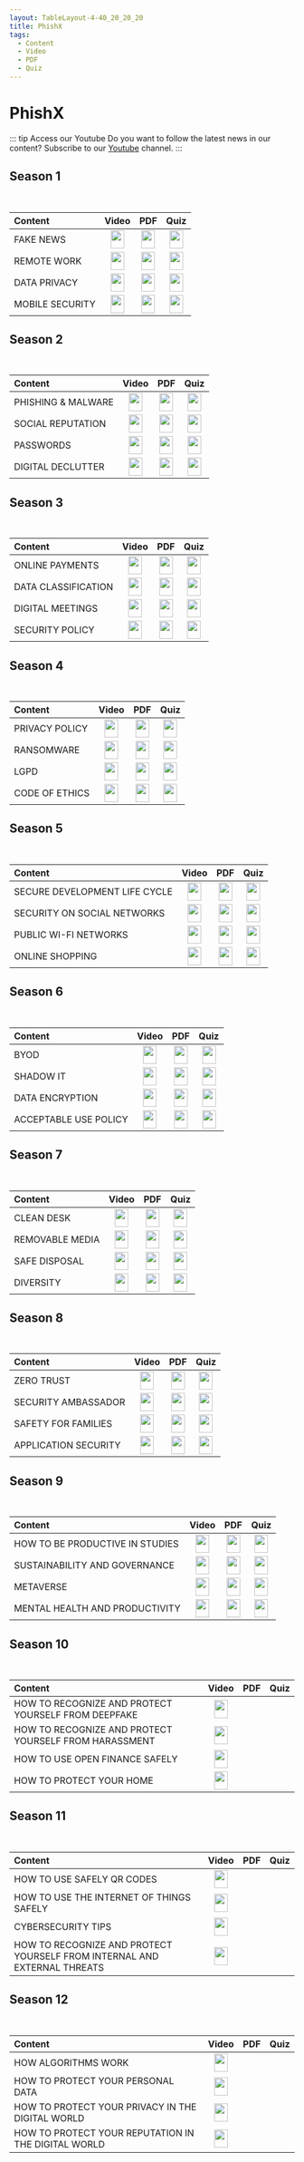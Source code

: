 ```yaml
---
layout: TableLayout-4-40_20_20_20
title: PhishX
tags:
  - Content
  - Video
  - PDF
  - Quiz
---
```


# PhishX

::: tip Access our Youtube
Do you want to follow the latest news in our content? Subscribe to our [Youtube](https://www.youtube.com/c/Phishx/videos) channel.
:::

## Season 1

<br>

| Content         |                                                                                                                     Video                                                                                                                      |                                                                                                                 PDF                                                                                                                  |                                                                                                 Quiz                                                                                                  |
| :-------------- | :--------------------------------------------------------------------------------------------------------------------------------------------------------------------------------------------------------------------------------------------: | :----------------------------------------------------------------------------------------------------------------------------------------------------------------------------------------------------------------------------------: | :---------------------------------------------------------------------------------------------------------------------------------------------------------------------------------------------------: |
| FAKE NEWS       |    <a href="https://cdn.phishx.io/videos/PhishX-Fake_News-1080p-en.mp4" target="_blanc"><img src="https://cdn.phishx.io/icons/file-video-duotone.svg" style="height:32px!important;width:24px!important;" width="24px" height="32px" /></a>    |    <a href="https://cdn.phishx.io/docs/PhishX-Fake_News-en.pdf" target="_blanc"><img src="https://cdn.phishx.io/icons/file-pdf-duotone.svg" style="height:32px!important;width:24px!important;" width="24px" height="32px" /></a>    |      <a href="../content/quiz.html#fake-news"><img src="https://cdn.phishx.io/icons/question-duotone.svg" style="height:32px!important;width:24px!important;" width="24px" height="32px" /></a>       |
| REMOTE WORK     |   <a href="https://cdn.phishx.io/videos/PhishX-Remote_Work-1080p-en.mp4" target="_blanc"><img src="https://cdn.phishx.io/icons/file-video-duotone.svg" style="height:32px!important;width:24px!important;" width="24px" height="32px" /></a>   |   <a href="https://cdn.phishx.io/docs/PhishX-Remote_Work-en.pdf" target="_blanc"><img src="https://cdn.phishx.io/icons/file-pdf-duotone.svg" style="height:32px!important;width:24px!important;" width="24px" height="32px" /></a>   |   <a href="../content/quiz.html#trabalho-remoto"><img src="https://cdn.phishx.io/icons/question-duotone.svg" style="height:32px!important;width:24px!important;" width="24px" height="32px" /></a>    |
| DATA PRIVACY    |  <a href="https://cdn.phishx.io/videos/PhishX-Data_Privacy-1080p-en.mp4" target="_blanc"><img src="https://cdn.phishx.io/icons/file-video-duotone.svg" style="height:32px!important;width:24px!important;" width="24px" height="32px" /></a>   |  <a href="https://cdn.phishx.io/docs/PhishX-Data_Privacy-en.pdf" target="_blanc"><img src="https://cdn.phishx.io/icons/file-pdf-duotone.svg" style="height:32px!important;width:24px!important;" width="24px" height="32px" /></a>   | <a href="../content/quiz.html#privacidade-de-dados"><img src="https://cdn.phishx.io/icons/question-duotone.svg" style="height:32px!important;width:24px!important;" width="24px" height="32px" /></a> |
| MOBILE SECURITY | <a href="https://cdn.phishx.io/videos/PhishX-Mobile_Security-1080p-en.mp4" target="_blanc"><img src="https://cdn.phishx.io/icons/file-video-duotone.svg" style="height:32px!important;width:24px!important;" width="24px" height="32px" /></a> | <a href="https://cdn.phishx.io/docs/PhishX-Mobile_Security-en.pdf" target="_blanc"><img src="https://cdn.phishx.io/icons/file-pdf-duotone.svg" style="height:32px!important;width:24px!important;" width="24px" height="32px" /></a> | <a href="../content/quiz.html#dispositivos-moveis"><img src="https://cdn.phishx.io/icons/question-duotone.svg" style="height:32px!important;width:24px!important;" width="24px" height="32px" /></a>  |

## Season 2

<br>

| Content            |                                                                                                                      Video                                                                                                                       |                                                                                                                  PDF                                                                                                                   |                                                                                                     Quiz                                                                                                     |
| :----------------- | :----------------------------------------------------------------------------------------------------------------------------------------------------------------------------------------------------------------------------------------------: | :------------------------------------------------------------------------------------------------------------------------------------------------------------------------------------------------------------------------------------: | :----------------------------------------------------------------------------------------------------------------------------------------------------------------------------------------------------------: |
| PHISHING & MALWARE |     <a href="https://cdn.phishx.io/videos/PhishX-Phishing-1080p-en.mp4" target="_blanc"><img src="https://cdn.phishx.io/icons/file-video-duotone.svg" style="height:32px!important;width:24px!important;" width="24px" height="32px" /></a>      |     <a href="https://cdn.phishx.io/docs/PhishX-Phishing-en.pdf" target="_blanc"><img src="https://cdn.phishx.io/icons/file-pdf-duotone.svg" style="height:32px!important;width:24px!important;" width="24px" height="32px" /></a>      |          <a href="../content/quiz.html#phishing"><img src="https://cdn.phishx.io/icons/question-duotone.svg" style="height:32px!important;width:24px!important;" width="24px" height="32px" /></a>           |
| SOCIAL REPUTATION  | <a href="https://cdn.phishx.io/videos/PhishX-Social_Reputation-1080p-en.mp4" target="_blanc"><img src="https://cdn.phishx.io/icons/file-video-duotone.svg" style="height:32px!important;width:24px!important;" width="24px" height="32px" /></a> | <a href="https://cdn.phishx.io/docs/PhishX-Social_Reputation-en.pdf" target="_blanc"><img src="https://cdn.phishx.io/icons/file-pdf-duotone.svg" style="height:32px!important;width:24px!important;" width="24px" height="32px" /></a> | <a href="../content/quiz.html#reputacao-nas-redes-sociais"><img src="https://cdn.phishx.io/icons/question-duotone.svg" style="height:32px!important;width:24px!important;" width="24px" height="32px" /></a> |
| PASSWORDS          |     <a href="https://cdn.phishx.io/videos/PhishX-Passwords-1080p-en.mp4" target="_blanc"><img src="https://cdn.phishx.io/icons/file-video-duotone.svg" style="height:32px!important;width:24px!important;" width="24px" height="32px" /></a>     |     <a href="https://cdn.phishx.io/docs/PhishX-Passwords-en.pdf" target="_blanc"><img src="https://cdn.phishx.io/icons/file-pdf-duotone.svg" style="height:32px!important;width:24px!important;" width="24px" height="32px" /></a>     |       <a href="../content/quiz.html#acessos-seguros"><img src="https://cdn.phishx.io/icons/question-duotone.svg" style="height:32px!important;width:24px!important;" width="24px" height="32px" /></a>       |
| DIGITAL DECLUTTER  | <a href="https://cdn.phishx.io/videos/PhishX-Digital_Declutter-1080p-en.mp4" target="_blanc"><img src="https://cdn.phishx.io/icons/file-video-duotone.svg" style="height:32px!important;width:24px!important;" width="24px" height="32px" /></a> | <a href="https://cdn.phishx.io/docs/PhishX-Digital_Declutter-en.pdf" target="_blanc"><img src="https://cdn.phishx.io/icons/file-pdf-duotone.svg" style="height:32px!important;width:24px!important;" width="24px" height="32px" /></a> | <a href="../content/quiz.html#organizar-sua-vida-digital"><img src="https://cdn.phishx.io/icons/question-duotone.svg" style="height:32px!important;width:24px!important;" width="24px" height="32px" /></a>  |

## Season 3

<br>

| Content             |                                                                                                                       Video                                                                                                                        |                                                                                                                   PDF                                                                                                                    |                                                                                                     Quiz                                                                                                     |
| :------------------ | :------------------------------------------------------------------------------------------------------------------------------------------------------------------------------------------------------------------------------------------------: | :--------------------------------------------------------------------------------------------------------------------------------------------------------------------------------------------------------------------------------------: | :----------------------------------------------------------------------------------------------------------------------------------------------------------------------------------------------------------: |
| ONLINE PAYMENTS     |   <a href="https://cdn.phishx.io/videos/PhishX-Online_Payments-1080p-en.mp4" target="_blanc"><img src="https://cdn.phishx.io/icons/file-video-duotone.svg" style="height:32px!important;width:24px!important;" width="24px" height="32px" /></a>   |   <a href="https://cdn.phishx.io/docs/PhishX-Online_Payments-en.pdf" target="_blanc"><img src="https://cdn.phishx.io/icons/file-pdf-duotone.svg" style="height:32px!important;width:24px!important;" width="24px" height="32px" /></a>   |      <a href="../content/quiz.html#pagamentos-online"><img src="https://cdn.phishx.io/icons/question-duotone.svg" style="height:32px!important;width:24px!important;" width="24px" height="32px" /></a>      |
| DATA CLASSIFICATION | <a href="https://cdn.phishx.io/videos/PhishX-Data_Classification-1080p-en.mp4" target="_blanc"><img src="https://cdn.phishx.io/icons/file-video-duotone.svg" style="height:32px!important;width:24px!important;" width="24px" height="32px" /></a> | <a href="https://cdn.phishx.io/docs/PhishX-Data_Classification-en.pdf" target="_blanc"><img src="https://cdn.phishx.io/icons/file-pdf-duotone.svg" style="height:32px!important;width:24px!important;" width="24px" height="32px" /></a> | <a href="../content/quiz.html#classificacao-da-informacao"><img src="https://cdn.phishx.io/icons/question-duotone.svg" style="height:32px!important;width:24px!important;" width="24px" height="32px" /></a> |
| DIGITAL MEETINGS    |  <a href="https://cdn.phishx.io/videos/PhishX-Digital_Meetings-1080p-en.mp4" target="_blanc"><img src="https://cdn.phishx.io/icons/file-video-duotone.svg" style="height:32px!important;width:24px!important;" width="24px" height="32px" /></a>   |  <a href="https://cdn.phishx.io/docs/PhishX-Digital_Meetings-en.pdf" target="_blanc"><img src="https://cdn.phishx.io/icons/file-pdf-duotone.svg" style="height:32px!important;width:24px!important;" width="24px" height="32px" /></a>   |      <a href="../content/quiz.html#reunioes-digitais"><img src="https://cdn.phishx.io/icons/question-duotone.svg" style="height:32px!important;width:24px!important;" width="24px" height="32px" /></a>      |
| SECURITY POLICY     |   <a href="https://cdn.phishx.io/videos/PhishX-Security_Policy-1080p-en.mp4" target="_blanc"><img src="https://cdn.phishx.io/icons/file-video-duotone.svg" style="height:32px!important;width:24px!important;" width="24px" height="32px" /></a>   |   <a href="https://cdn.phishx.io/docs/PhishX-Security_Policy-en.pdf" target="_blanc"><img src="https://cdn.phishx.io/icons/file-pdf-duotone.svg" style="height:32px!important;width:24px!important;" width="24px" height="32px" /></a>   |    <a href="../content/quiz.html#politica-de-seguranca"><img src="https://cdn.phishx.io/icons/question-duotone.svg" style="height:32px!important;width:24px!important;" width="24px" height="32px" /></a>    |

## Season 4

<br>

| Content        |                                                                                                                     Video                                                                                                                     |                                                                                                                 PDF                                                                                                                 |                                                                                                   Quiz                                                                                                   |
| :------------- | :-------------------------------------------------------------------------------------------------------------------------------------------------------------------------------------------------------------------------------------------: | :---------------------------------------------------------------------------------------------------------------------------------------------------------------------------------------------------------------------------------: | :------------------------------------------------------------------------------------------------------------------------------------------------------------------------------------------------------: |
| PRIVACY POLICY | <a href="https://cdn.phishx.io/videos/PhishX-Privacy_Policy-1080p-en.mp4" target="_blanc"><img src="https://cdn.phishx.io/icons/file-video-duotone.svg" style="height:32px!important;width:24px!important;" width="24px" height="32px" /></a> | <a href="https://cdn.phishx.io/docs/PhishX-Privacy_Policy-en.pdf" target="_blanc"><img src="https://cdn.phishx.io/icons/file-pdf-duotone.svg" style="height:32px!important;width:24px!important;" width="24px" height="32px" /></a> | <a href="../content/quiz.html#politica-de-privacidade"><img src="https://cdn.phishx.io/icons/question-duotone.svg" style="height:32px!important;width:24px!important;" width="24px" height="32px" /></a> |
| RANSOMWARE     |   <a href="https://cdn.phishx.io/videos/PhishX-Ransomware-1080p-en.mp4" target="_blanc"><img src="https://cdn.phishx.io/icons/file-video-duotone.svg" style="height:32px!important;width:24px!important;" width="24px" height="32px" /></a>   |   <a href="https://cdn.phishx.io/docs/PhishX-Ransomware-en.pdf" target="_blanc"><img src="https://cdn.phishx.io/icons/file-pdf-duotone.svg" style="height:32px!important;width:24px!important;" width="24px" height="32px" /></a>   |       <a href="../content/quiz.html#ransomware"><img src="https://cdn.phishx.io/icons/question-duotone.svg" style="height:32px!important;width:24px!important;" width="24px" height="32px" /></a>        |
| LGPD           |      <a href="https://cdn.phishx.io/videos/PhishX-LGPD-1080p-en.mp4" target="_blanc"><img src="https://cdn.phishx.io/icons/file-video-duotone.svg" style="height:32px!important;width:24px!important;" width="24px" height="32px" /></a>      |      <a href="https://cdn.phishx.io/docs/PhishX-LGPD-en.pdf" target="_blanc"><img src="https://cdn.phishx.io/icons/file-pdf-duotone.svg" style="height:32px!important;width:24px!important;" width="24px" height="32px" /></a>      |          <a href="../content/quiz.html#lgpd"><img src="https://cdn.phishx.io/icons/question-duotone.svg" style="height:32px!important;width:24px!important;" width="24px" height="32px" /></a>           |
| CODE OF ETHICS |  <a href="https://cdn.phishx.io/videos/PhishX-Ethics_Code-1080p-en.mp4" target="_blanc"><img src="https://cdn.phishx.io/icons/file-video-duotone.svg" style="height:32px!important;width:24px!important;" width="24px" height="32px" /></a>   |  <a href="https://cdn.phishx.io/docs/PhishX-Ethics_Code-en.pdf" target="_blanc"><img src="https://cdn.phishx.io/icons/file-pdf-duotone.svg" style="height:32px!important;width:24px!important;" width="24px" height="32px" /></a>   |     <a href="../content/quiz.html#codigo-de-etica"><img src="https://cdn.phishx.io/icons/question-duotone.svg" style="height:32px!important;width:24px!important;" width="24px" height="32px" /></a>     |

## Season 5

<br>

| Content                       |                                                                                                                         Video                                                                                                                          |                                                                                                                     PDF                                                                                                                      |                                                                                                     Quiz                                                                                                     |
| :---------------------------- | :----------------------------------------------------------------------------------------------------------------------------------------------------------------------------------------------------------------------------------------------------: | :------------------------------------------------------------------------------------------------------------------------------------------------------------------------------------------------------------------------------------------: | :----------------------------------------------------------------------------------------------------------------------------------------------------------------------------------------------------------: |
| SECURE DEVELOPMENT LIFE CYCLE |          <a href="https://cdn.phishx.io/videos/PhishX-SDLC-1080p-en.mp4" target="_blanc"><img src="https://cdn.phishx.io/icons/file-video-duotone.svg" style="height:32px!important;width:24px!important;" width="24px" height="32px" /></a>           |          <a href="https://cdn.phishx.io/docs/PhishX-SDLC-en.pdf" target="_blanc"><img src="https://cdn.phishx.io/icons/file-pdf-duotone.svg" style="height:32px!important;width:24px!important;" width="24px" height="32px" /></a>           |   <a href="../content/quiz.html#desenvolvimento-seguro"><img src="https://cdn.phishx.io/icons/question-duotone.svg" style="height:32px!important;width:24px!important;" width="24px" height="32px" /></a>    |
| SECURITY ON SOCIAL NETWORKS   | <a href="https://cdn.phishx.io/videos/PhishX-Social_Network_Security-1080p-en.mp4" target="_blanc"><img src="https://cdn.phishx.io/icons/file-video-duotone.svg" style="height:32px!important;width:24px!important;" width="24px" height="32px" /></a> | <a href="https://cdn.phishx.io/docs/PhishX-Social_Network_Security-en.pdf" target="_blanc"><img src="https://cdn.phishx.io/icons/file-pdf-duotone.svg" style="height:32px!important;width:24px!important;" width="24px" height="32px" /></a> | <a href="../content/quiz.html#seguranca-nas-redes-sociais"><img src="https://cdn.phishx.io/icons/question-duotone.svg" style="height:32px!important;width:24px!important;" width="24px" height="32px" /></a> |
| PUBLIC WI-FI NETWORKS         |      <a href="https://cdn.phishx.io/videos/PhishX-Wifi_Networks-1080p-en.mp4" target="_blanc"><img src="https://cdn.phishx.io/icons/file-video-duotone.svg" style="height:32px!important;width:24px!important;" width="24px" height="32px" /></a>      |      <a href="https://cdn.phishx.io/docs/PhishX-Wifi_Networks-en.pdf" target="_blanc"><img src="https://cdn.phishx.io/icons/file-pdf-duotone.svg" style="height:32px!important;width:24px!important;" width="24px" height="32px" /></a>      |    <a href="../content/quiz.html#redes-wi-fi-publicas"><img src="https://cdn.phishx.io/icons/question-duotone.svg" style="height:32px!important;width:24px!important;" width="24px" height="32px" /></a>     |
| ONLINE SHOPPING               |     <a href="https://cdn.phishx.io/videos/PhishX-Online_Shopping-1080p-en.mp4" target="_blanc"><img src="https://cdn.phishx.io/icons/file-video-duotone.svg" style="height:32px!important;width:24px!important;" width="24px" height="32px" /></a>     |     <a href="https://cdn.phishx.io/docs/PhishX-Online_Shopping-en.pdf" target="_blanc"><img src="https://cdn.phishx.io/icons/file-pdf-duotone.svg" style="height:32px!important;width:24px!important;" width="24px" height="32px" /></a>     |       <a href="../content/quiz.html#compras-online"><img src="https://cdn.phishx.io/icons/question-duotone.svg" style="height:32px!important;width:24px!important;" width="24px" height="32px" /></a>        |

## Season 6

<br>

| Content               |                                                                                                                      Video                                                                                                                       |                                                                                                                  PDF                                                                                                                   |                                                                                                    Quiz                                                                                                    |
| :-------------------- | :----------------------------------------------------------------------------------------------------------------------------------------------------------------------------------------------------------------------------------------------: | :------------------------------------------------------------------------------------------------------------------------------------------------------------------------------------------------------------------------------------: | :--------------------------------------------------------------------------------------------------------------------------------------------------------------------------------------------------------: |
| BYOD                  |       <a href="https://cdn.phishx.io/videos/PhishX-BYOD-1080p-en.mp4" target="_blanc"><img src="https://cdn.phishx.io/icons/file-video-duotone.svg" style="height:32px!important;width:24px!important;" width="24px" height="32px" /></a>        |       <a href="https://cdn.phishx.io/docs/PhishX-BYOD-en.pdf" target="_blanc"><img src="https://cdn.phishx.io/icons/file-pdf-duotone.svg" style="height:32px!important;width:24px!important;" width="24px" height="32px" /></a>        |           <a href="../content/quiz.html#byod"><img src="https://cdn.phishx.io/icons/question-duotone.svg" style="height:32px!important;width:24px!important;" width="24px" height="32px" /></a>            |
| SHADOW IT             |     <a href="https://cdn.phishx.io/videos/PhishX-Shadow_IT-1080p-en.mp4" target="_blanc"><img src="https://cdn.phishx.io/icons/file-video-duotone.svg" style="height:32px!important;width:24px!important;" width="24px" height="32px" /></a>     |     <a href="https://cdn.phishx.io/docs/PhishX-Shadow_IT-en.pdf" target="_blanc"><img src="https://cdn.phishx.io/icons/file-pdf-duotone.svg" style="height:32px!important;width:24px!important;" width="24px" height="32px" /></a>     |         <a href="../content/quiz.html#shadow-it"><img src="https://cdn.phishx.io/icons/question-duotone.svg" style="height:32px!important;width:24px!important;" width="24px" height="32px" /></a>         |
| DATA ENCRYPTION       |    <a href="https://cdn.phishx.io/videos/PhishX-Encryption-1080p-en.mp4" target="_blanc"><img src="https://cdn.phishx.io/icons/file-video-duotone.svg" style="height:32px!important;width:24px!important;" width="24px" height="32px" /></a>     |    <a href="https://cdn.phishx.io/docs/PhishX-Encryption-en.pdf" target="_blanc"><img src="https://cdn.phishx.io/icons/file-pdf-duotone.svg" style="height:32px!important;width:24px!important;" width="24px" height="32px" /></a>     |   <a href="../content/quiz.html#criptografia-de-dados"><img src="https://cdn.phishx.io/icons/question-duotone.svg" style="height:32px!important;width:24px!important;" width="24px" height="32px" /></a>   |
| ACCEPTABLE USE POLICY | <a href="https://cdn.phishx.io/videos/PhishX-Acceptable_Policy-1080p-en.mp4" target="_blanc"><img src="https://cdn.phishx.io/icons/file-video-duotone.svg" style="height:32px!important;width:24px!important;" width="24px" height="32px" /></a> | <a href="https://cdn.phishx.io/docs/PhishX-Acceptable_Policy-en.pdf" target="_blanc"><img src="https://cdn.phishx.io/icons/file-pdf-duotone.svg" style="height:32px!important;width:24px!important;" width="24px" height="32px" /></a> | <a href="../content/quiz.html#politica-de-uso-aceitavel"><img src="https://cdn.phishx.io/icons/question-duotone.svg" style="height:32px!important;width:24px!important;" width="24px" height="32px" /></a> |

## Season 7

<br>

| Content         |                                                                                                                     Video                                                                                                                      |                                                                                                                 PDF                                                                                                                  |                                                                                               Quiz                                                                                                |
| :-------------- | :--------------------------------------------------------------------------------------------------------------------------------------------------------------------------------------------------------------------------------------------: | :----------------------------------------------------------------------------------------------------------------------------------------------------------------------------------------------------------------------------------: | :-----------------------------------------------------------------------------------------------------------------------------------------------------------------------------------------------: |
| CLEAN DESK      |   <a href="https://cdn.phishx.io/videos/PhishX-Clean_Desk-1080p-en.mp4" target="_blanc"><img src="https://cdn.phishx.io/icons/file-video-duotone.svg" style="height:32px!important;width:24px!important;" width="24px" height="32px" /></a>    |   <a href="https://cdn.phishx.io/docs/PhishX-Clean_Desk-en.pdf" target="_blanc"><img src="https://cdn.phishx.io/icons/file-pdf-duotone.svg" style="height:32px!important;width:24px!important;" width="24px" height="32px" /></a>    |    <a href="../content/quiz.html#mesa-limpa"><img src="https://cdn.phishx.io/icons/question-duotone.svg" style="height:32px!important;width:24px!important;" width="24px" height="32px" /></a>    |
| REMOVABLE MEDIA | <a href="https://cdn.phishx.io/videos/PhishX-Removable_Media-1080p-en.mp4" target="_blanc"><img src="https://cdn.phishx.io/icons/file-video-duotone.svg" style="height:32px!important;width:24px!important;" width="24px" height="32px" /></a> | <a href="https://cdn.phishx.io/docs/PhishX-Removable_Media-en.pdf" target="_blanc"><img src="https://cdn.phishx.io/icons/file-pdf-duotone.svg" style="height:32px!important;width:24px!important;" width="24px" height="32px" /></a> | <a href="../content/quiz.html#midias-removieis"><img src="https://cdn.phishx.io/icons/question-duotone.svg" style="height:32px!important;width:24px!important;" width="24px" height="32px" /></a> |
| SAFE DISPOSAL   |  <a href="https://cdn.phishx.io/videos/PhishX-Safe_Disposal-1080p-en.mp4" target="_blanc"><img src="https://cdn.phishx.io/icons/file-video-duotone.svg" style="height:32px!important;width:24px!important;" width="24px" height="32px" /></a>  |  <a href="https://cdn.phishx.io/docs/PhishX-Safe_Disposal-en.pdf" target="_blanc"><img src="https://cdn.phishx.io/icons/file-pdf-duotone.svg" style="height:32px!important;width:24px!important;" width="24px" height="32px" /></a>  | <a href="../content/quiz.html#descarte-seguro"><img src="https://cdn.phishx.io/icons/question-duotone.svg" style="height:32px!important;width:24px!important;" width="24px" height="32px" /></a>  |
| DIVERSITY       |    <a href="https://cdn.phishx.io/videos/PhishX-Diversity-1080p-en.mp4" target="_blanc"><img src="https://cdn.phishx.io/icons/file-video-duotone.svg" style="height:32px!important;width:24px!important;" width="24px" height="32px" /></a>    |    <a href="https://cdn.phishx.io/docs/PhishX-Diversity-en.pdf" target="_blanc"><img src="https://cdn.phishx.io/icons/file-pdf-duotone.svg" style="height:32px!important;width:24px!important;" width="24px" height="32px" /></a>    |   <a href="../content/quiz.html#diversidade"><img src="https://cdn.phishx.io/icons/question-duotone.svg" style="height:32px!important;width:24px!important;" width="24px" height="32px" /></a>    |

## Season 8

<br>

| Content              |                                                                                                                        Video                                                                                                                        |                                                                                                                    PDF                                                                                                                    |                                                                                                   Quiz                                                                                                   |
| :------------------- | :-------------------------------------------------------------------------------------------------------------------------------------------------------------------------------------------------------------------------------------------------: | :---------------------------------------------------------------------------------------------------------------------------------------------------------------------------------------------------------------------------------------: | :------------------------------------------------------------------------------------------------------------------------------------------------------------------------------------------------------: |
| ZERO TRUST           |      <a href="https://cdn.phishx.io/videos/PhishX-Zero_Trust-1080p-en.mp4" target="_blanc"><img src="https://cdn.phishx.io/icons/file-video-duotone.svg" style="height:32px!important;width:24px!important;" width="24px" height="32px" /></a>      |      <a href="https://cdn.phishx.io/docs/PhishX-Zero_Trust-en.pdf" target="_blanc"><img src="https://cdn.phishx.io/icons/file-pdf-duotone.svg" style="height:32px!important;width:24px!important;" width="24px" height="32px" /></a>      |     <a href="../content/quiz.html#confianca-zero"><img src="https://cdn.phishx.io/icons/question-duotone.svg" style="height:32px!important;width:24px!important;" width="24px" height="32px" /></a>      |
| SECURITY AMBASSADOR  | <a href="https://cdn.phishx.io/videos/PhishX-Security_Ambassador-1080p-en.mp4" target="_blanc"><img src="https://cdn.phishx.io/icons/file-video-duotone.svg" style="height:32px!important;width:24px!important;" width="24px" height="32px" /></a>  | <a href="https://cdn.phishx.io/docs/PhishX-Security_Ambassador-en.pdf" target="_blanc"><img src="https://cdn.phishx.io/icons/file-pdf-duotone.svg" style="height:32px!important;width:24px!important;" width="24px" height="32px" /></a>  | <a href="../content/quiz.html#embaixador-de-seguranca"><img src="https://cdn.phishx.io/icons/question-duotone.svg" style="height:32px!important;width:24px!important;" width="24px" height="32px" /></a> |
| SAFETY FOR FAMILIES  |   <a href="https://cdn.phishx.io/videos/PhishX-Safety_Families-1080p-en.mp4" target="_blanc"><img src="https://cdn.phishx.io/icons/file-video-duotone.svg" style="height:32px!important;width:24px!important;" width="24px" height="32px" /></a>    |   <a href="https://cdn.phishx.io/docs/PhishX-Safety_Families-en.pdf" target="_blanc"><img src="https://cdn.phishx.io/icons/file-pdf-duotone.svg" style="height:32px!important;width:24px!important;" width="24px" height="32px" /></a>    | <a href="../content/quiz.html#seguranca-para-familias"><img src="https://cdn.phishx.io/icons/question-duotone.svg" style="height:32px!important;width:24px!important;" width="24px" height="32px" /></a> |
| APPLICATION SECURITY | <a href="https://cdn.phishx.io/videos/PhishX-Application_Security-1080p-en.mp4" target="_blanc"><img src="https://cdn.phishx.io/icons/file-video-duotone.svg" style="height:32px!important;width:24px!important;" width="24px" height="32px" /></a> | <a href="https://cdn.phishx.io/docs/PhishX-Application_Security-en.pdf" target="_blanc"><img src="https://cdn.phishx.io/icons/file-pdf-duotone.svg" style="height:32px!important;width:24px!important;" width="24px" height="32px" /></a> | <a href="../content/quiz.html#seguranca-de-aplicacoes"><img src="https://cdn.phishx.io/icons/question-duotone.svg" style="height:32px!important;width:24px!important;" width="24px" height="32px" /></a> |

## Season 9

<br>

| Content                         |                                                                                                                          Video                                                                                                                           |                                                                                                                      PDF                                                                                                                       |                                                                                                      Quiz                                                                                                       |
| :------------------------------ | :------------------------------------------------------------------------------------------------------------------------------------------------------------------------------------------------------------------------------------------------------: | :--------------------------------------------------------------------------------------------------------------------------------------------------------------------------------------------------------------------------------------------: | :-------------------------------------------------------------------------------------------------------------------------------------------------------------------------------------------------------------: |
| HOW TO BE PRODUCTIVE IN STUDIES |    <a href="https://cdn.phishx.io/videos/PhishX-Productive_Studies-1080p-en.mp4" target="_blanc"><img src="https://cdn.phishx.io/icons/file-video-duotone.svg" style="height:32px!important;width:24px!important;" width="24px" height="32px" /></a>     |    <a href="https://cdn.phishx.io/docs/PhishX-Productive_Studies-en.pdf" target="_blanc"><img src="https://cdn.phishx.io/icons/file-pdf-duotone.svg" style="height:32px!important;width:24px!important;" width="24px" height="32px" /></a>     | <a href="../content/quiz.html#como-ser-produtivo-nos-estudos"><img src="https://cdn.phishx.io/icons/question-duotone.svg" style="height:32px!important;width:24px!important;" width="24px" height="32px" /></a> |
| SUSTAINABILITY AND GOVERNANCE   | <a href="https://cdn.phishx.io/videos/PhishX-Sustainability_Governance-1080p-en.mp4" target="_blanc"><img src="https://cdn.phishx.io/icons/file-video-duotone.svg" style="height:32px!important;width:24px!important;" width="24px" height="32px" /></a> | <a href="https://cdn.phishx.io/docs/PhishX-Sustainability_Governance-en.pdf" target="_blanc"><img src="https://cdn.phishx.io/icons/file-pdf-duotone.svg" style="height:32px!important;width:24px!important;" width="24px" height="32px" /></a> | <a href="../content/quiz.html#sustentabilidade-e-governanca"><img src="https://cdn.phishx.io/icons/question-duotone.svg" style="height:32px!important;width:24px!important;" width="24px" height="32px" /></a>  |
| METAVERSE                       |         <a href="https://cdn.phishx.io/videos/PhishX-Metaverse-1080p-en.mp4" target="_blanc"><img src="https://cdn.phishx.io/icons/file-video-duotone.svg" style="height:32px!important;width:24px!important;" width="24px" height="32px" /></a>         |         <a href="https://cdn.phishx.io/docs/PhishX-Metaverse-en.pdf" target="_blanc"><img src="https://cdn.phishx.io/icons/file-pdf-duotone.svg" style="height:32px!important;width:24px!important;" width="24px" height="32px" /></a>         |           <a href="../content/quiz.html#metaverso"><img src="https://cdn.phishx.io/icons/question-duotone.svg" style="height:32px!important;width:24px!important;" width="24px" height="32px" /></a>            |
| MENTAL HEALTH AND PRODUCTIVITY  |    <a href="https://cdn.phishx.io/videos/PhishX-Health_Productivity-1080p-en.mp4" target="_blanc"><img src="https://cdn.phishx.io/icons/file-video-duotone.svg" style="height:32px!important;width:24px!important;" width="24px" height="32px" /></a>    |    <a href="https://cdn.phishx.io/docs/PhishX-Health_Productivity-en.pdf" target="_blanc"><img src="https://cdn.phishx.io/icons/file-pdf-duotone.svg" style="height:32px!important;width:24px!important;" width="24px" height="32px" /></a>    |  <a href="../content/quiz.html#saude-mental-e-produtividade"><img src="https://cdn.phishx.io/icons/question-duotone.svg" style="height:32px!important;width:24px!important;" width="24px" height="32px" /></a>  |

## Season 10

<br>

| Content                                               |                                                                                                                    Video                                                                                                                     | PDF | Quiz |
| :---------------------------------------------------- | :------------------------------------------------------------------------------------------------------------------------------------------------------------------------------------------------------------------------------------------: | :-: | :--: |
| HOW TO RECOGNIZE AND PROTECT YOURSELF FROM DEEPFAKE   |   <a href="https://cdn.phishx.io/videos/PhishX-Deepfake-1080p-en.mp4" target="_blanc"><img src="https://cdn.phishx.io/icons/file-video-duotone.svg" style="height:32px!important;width:24px!important;" width="24px" height="32px" /></a>    |     |      |
| HOW TO RECOGNIZE AND PROTECT YOURSELF FROM HARASSMENT |  <a href="https://cdn.phishx.io/videos/PhishX-Harassment-1080p-en.mp4" target="_blanc"><img src="https://cdn.phishx.io/icons/file-video-duotone.svg" style="height:32px!important;width:24px!important;" width="24px" height="32px" /></a>   |     |      |
| HOW TO USE OPEN FINANCE SAFELY                        | <a href="https://cdn.phishx.io/videos/PhishX-Open_Finance-1080p-en.mp4" target="_blanc"><img src="https://cdn.phishx.io/icons/file-video-duotone.svg" style="height:32px!important;width:24px!important;" width="24px" height="32px" /></a>  |     |      |
| HOW TO PROTECT YOUR HOME                              | <a href="https://cdn.phishx.io/videos/PhishX-Home_Security-1080p-en.mp4" target="_blanc"><img src="https://cdn.phishx.io/icons/file-video-duotone.svg" style="height:32px!important;width:24px!important;" width="24px" height="32px" /></a> |     |      |

## Season 11

<br>

| Content                                                                  |                                                                                                                    Video                                                                                                                     | PDF | Quiz |
| :----------------------------------------------------------------------- | :------------------------------------------------------------------------------------------------------------------------------------------------------------------------------------------------------------------------------------------: | :-: | :--: |
| HOW TO USE SAFELY QR CODES                                               |    <a href="https://cdn.phishx.io/videos/PhishX-QR_Code-1080p-en.mp4" target="_blanc"><img src="https://cdn.phishx.io/icons/file-video-duotone.svg" style="height:32px!important;width:24px!important;" width="24px" height="32px" /></a>    |     |      |
| HOW TO USE THE INTERNET OF THINGS SAFELY                                 |      <a href="https://cdn.phishx.io/videos/PhishX-IoT-1080p-en.mp4" target="_blanc"><img src="https://cdn.phishx.io/icons/file-video-duotone.svg" style="height:32px!important;width:24px!important;" width="24px" height="32px" /></a>      |     |      |
| CYBERSECURITY TIPS                                                       | <a href="https://cdn.phishx.io/videos/PhishX-Cybersecurity-1080p-en.mp4" target="_blanc"><img src="https://cdn.phishx.io/icons/file-video-duotone.svg" style="height:32px!important;width:24px!important;" width="24px" height="32px" /></a> |     |      |
| HOW TO RECOGNIZE AND PROTECT YOURSELF FROM INTERNAL AND EXTERNAL THREATS |    <a href="https://cdn.phishx.io/videos/PhishX-Threats-1080p-en.mp4" target="_blanc"><img src="https://cdn.phishx.io/icons/file-video-duotone.svg" style="height:32px!important;width:24px!important;" width="24px" height="32px" /></a>    |     |      |

## Season 12

<br>

| Content                                             |                                                                                                                        Video                                                                                                                         | PDF | Quiz |
| :-------------------------------------------------- | :--------------------------------------------------------------------------------------------------------------------------------------------------------------------------------------------------------------------------------------------------: | :-: | :--: |
| HOW ALGORITHMS WORK                                 |      <a href="https://cdn.phishx.io/videos/PhishX-Algorithms-1080p-en.mp4" target="_blanc"><img src="https://cdn.phishx.io/icons/file-video-duotone.svg" style="height:32px!important;width:24px!important;" width="24px" height="32px" /></a>       |     |      |
| HOW TO PROTECT YOUR PERSONAL DATA                   |     <a href="https://cdn.phishx.io/videos/PhishX-Personal_Data-1080p-en.mp4" target="_blanc"><img src="https://cdn.phishx.io/icons/file-video-duotone.svg" style="height:32px!important;width:24px!important;" width="24px" height="32px" /></a>     |     |      |
| HOW TO PROTECT YOUR PRIVACY IN THE DIGITAL WORLD    |    <a href="https://cdn.phishx.io/videos/PhishX-Online_Privacy-1080p-en.mp4" target="_blanc"><img src="https://cdn.phishx.io/icons/file-video-duotone.svg" style="height:32px!important;width:24px!important;" width="24px" height="32px" /></a>     |     |      |
| HOW TO PROTECT YOUR REPUTATION IN THE DIGITAL WORLD | <a href="https://cdn.phishx.io/videos/PhishX-Social_Media_Presence-1080p-en.mp4" target="_blanc"><img src="https://cdn.phishx.io/icons/file-video-duotone.svg" style="height:32px!important;width:24px!important;" width="24px" height="32px" /></a> |     |      |

